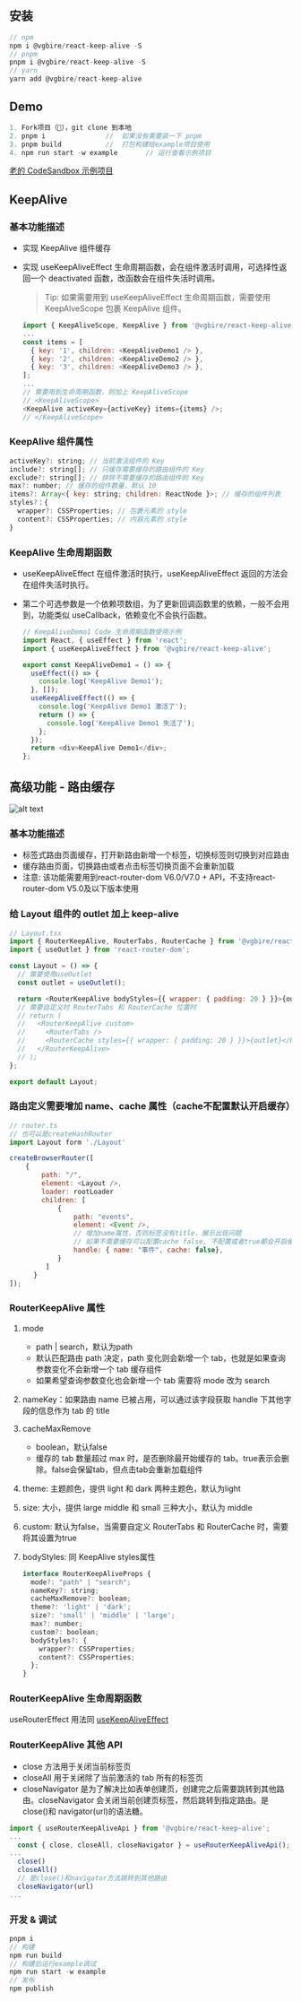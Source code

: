 ## 安装

```js
// npm
npm i @vgbire/react-keep-alive -S
// pnpm
pnpm i @vgbire/react-keep-alive -S
// yarn
yarn add @vgbire/react-keep-alive
```

## Demo

```js
1. Fork项目（🐶），git clone 到本地
2. pnpm i               //  如果没有需要装一下 pnpm
3. pnpm build           //  打包构建给example项目使用
4. npm run start -w example       // 运行查看示例项目
```

[老的 CodeSandbox 示例项目](https://codesandbox.io/p/sandbox/react-route-cache-demo-nc2xwy)

## KeepAlive

### 基本功能描述

- 实现 KeepAlive 组件缓存
- 实现 useKeepAliveEffect 生命周期函数，会在组件激活时调用，可选择性返回一个 deactivated 函数，改函数会在组件失活时调用。

  > Tip: 如果需要用到 useKeepAliveEffect 生命周期函数，需要使用 KeepAlveScope 包裹 KeepAlive 组件。

  ```js
  import { KeepAliveScope, KeepAlive } from '@vgbire/react-keep-alive';
  ...
  const items = [
    { key: '1', children: <KeepAliveDemo1 /> },
    { key: '2', children: <KeepAliveDemo2 /> },
    { key: '3', children: <KeepAliveDemo3 /> },
  ];
  ...
  // 需要用到生命周期函数，则加上 KeepAliveScope
  // <KeepAliveScope>
  <KeepAlive activeKey={activeKey} items={items} />;
  // </KeepAliveScope>
  ```

### KeepAlive 组件属性

```js
activeKey?: string; // 当前激活组件的 Key
include?: string[]; // 只缓存需要缓存的路由组件的 Key
exclude?: string[]; // 排除不需要缓存的路由组件的 Key
max?: number; // 缓存的组件数量，默认 10
items?: Array<{ key: string; children: ReactNode }>; // 缓存的组件列表
styles?：{
  wrapper?: CSSProperties; // 包裹元素的 style
  content?: CSSProperties; // 内容元素的 style
}
```

### KeepAlive 生命周期函数

- useKeepAliveEffect 在组件激活时执行，useKeepAliveEffect 返回的方法会在组件失活时执行。
- 第二个可选参数是一个依赖项数组，为了更新回调函数里的依赖，一般不会用到，功能类似 useCallback，依赖变化不会执行函数。

  ```js
  // KeepAliveDemo1 Code 生命周期函数使用示例
  import React, { useEffect } from 'react';
  import { useKeepAliveEffect } from '@vgbire/react-keep-alive';

  export const KeepAliveDemo1 = () => {
    useEffect(() => {
      console.log('KeepAlive Demo1');
    }, []);
    useKeepAliveEffect(() => {
      console.log('KeepAlive Demo1 激活了');
      return () => {
        console.log('KeepAlive Demo1 失活了');
      };
    });
    return <div>KeepAlive Demo1</div>;
  };
  ```

## 高级功能 - 路由缓存

![alt text](assets/image.png)

### 基本功能描述

- 标签式路由页面缓存，打开新路由新增一个标签，切换标签则切换到对应路由
- 缓存路由页面，切换路由或者点击标签切换页面不会重新加载
- 注意: 该功能需要用到react-router-dom V6.0/V7.0 + API，不支持react-router-dom V5.0及以下版本使用

### 给 Layout 组件的 outlet 加上 keep-alive

```js
// Layout.tsx
import { RouterKeepAlive, RouterTabs, RouterCache } from '@vgbire/react-keep-alive';
import { useOutlet } from 'react-router-dom';

const Layout = () => {
  // 需要使用useOutlet
  const outlet = useOutlet();

  return <RouterKeepAlive bodyStyles={{ wrapper: { padding: 20 } }}>{outlet}</RouterKeepAlive>;
  // 需要自定义时 RouterTabs 和 RouterCache 位置时
  // return (
  //   <RouterKeepAlive custom>
  //     <RouterTabs />
  //     <RouterCache styles={{ wrapper: { padding: 20 } }}>{outlet}</RouterCache>
  //   </RouterKeepAlive>
  // );
};

export default Layout;
```

### 路由定义需要增加 name、cache 属性（cache不配置默认开启缓存）

```js
// router.ts
// 也可以是createHashRouter
import Layout form './Layout'

createBrowserRouter([
    {
        path: "/",
        element: <Layout />,
        loader: rootLoader
        children: [
            {
                path: "events",
                element: <Event />,
                // 增加name属性，否则标签没有title，展示出现问题
                // 如果不需要缓存可以配置cache false, 不配置或者true都会开启缓存
                handle: { name: "事件", cache: false},
            }
         ]
      }
]);
```

### RouterKeepAlive 属性

1. mode

   - path | search，默认为path
   - 默认匹配路由 path 决定，path 变化则会新增一个 tab，也就是如果查询参数变化不会新增一个 tab 缓存组件
   - 如果希望查询参数变化也会新增一个 tab 需要将 mode 改为 search

2. nameKey：如果路由 name 已被占用，可以通过该字段获取 handle 下其他字段的信息作为 tab 的 title
3. cacheMaxRemove

   - boolean，默认false
   - 缓存的 tab 数量超过 max 时，是否删除最开始缓存的 tab。true表示会删除。false会保留tab，但点击tab会重新加载组件

4. theme: 主题颜色，提供 light 和 dark 两种主题色，默认为light
5. size: 大小，提供 large middle 和 small 三种大小，默认为 middle
6. custom: 默认为false，当需要自定义 RouterTabs 和 RouterCache 时，需要将其设置为true
7. bodyStyles: 同 KeepAlive styles属性

   ```js
   interface RouterKeepAliveProps {
     mode?: "path" | "search";
     nameKey?: string;
     cacheMaxRemove?: boolean;
     theme?: 'light' | 'dark';
     size?: 'small' | 'middle' | 'large';
     max?: number;
     custom?: boolean;
     bodyStyles?: {
       wrapper?: CSSProperties;
       content?: CSSProperties;
     };
   }
   ```

### RouterKeepAlive 生命周期函数

useRouterEffect 用法同 [useKeepAliveEffect](#keepalive-生命周期函数)

### RouterKeepAlive 其他 API

- close 方法用于关闭当前标签页
- closeAll 用于关闭除了当前激活的 tab 所有的标签页
- closeNavigator 是为了解决比如表单创建页，创建完之后需要跳转到其他路由。closeNavigator 会关闭当前创建页标签，然后跳转到指定路由。是 close()和 navigator(url)的语法糖。

```js
import { useRouterKeepAliveApi } from '@vgbire/react-keep-alive';
...
  const { close, closeAll, closeNavigator } = useRouterKeepAliveApi();
...
  close()
  closeAll()
  // 是close()和navigator方法跳转到其他路由
  closeNavigator(url)
...
```

### 开发 & 调试

```js
pnpm i
// 构建
npm run build
// 构建后运行example调试
npm run start -w example
// 发布
npm publish
```
